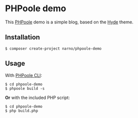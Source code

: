 # PHPoole demo

This [PHPoole](https://github.com/Narno/PHPoole) demo is a simple blog, based on the [Hyde](https://github.com/PHPoole/PHPoole-theme-hyde) theme.

## Installation

```
$ composer create-project narno/phpoole-demo
```

## Usage

With [PHPoole CLI](https://github.com/Narno/PHPoole):
```
$ cd phpoole-demo
$ phpoole build -s
```

**Or** with the included PHP script:
```
$ cd phpoole-demo
$ php build.php
```
